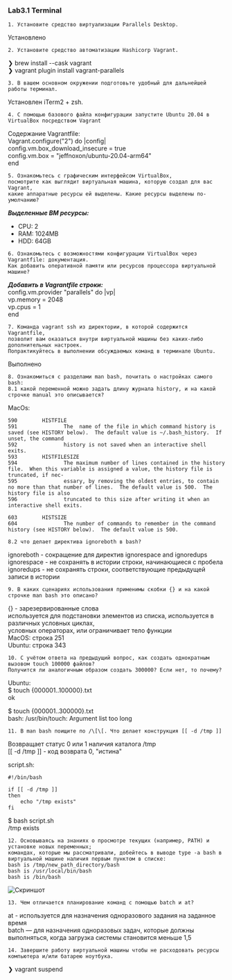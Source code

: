 ### Lab3.1 Terminal

```
1. Установите средство виртуализации Parallels Desktop.
```
Установлено

```
2. Установите средство автоматизации Hashicorp Vagrant.
```
❯ brew install --cask vagrant  
❯ vagrant plugin install vagrant-parallels  

```
3. В вашем основном окружении подготовьте удобный для дальнейшей работы терминал.
```
Установлен iTerm2 + zsh.  

```
4. С помощью базового файла конфигурации запустите Ubuntu 20.04 в VirtualBox посредством Vagrant
```
Содержание Vagrantfile:  
Vagrant.configure("2") do |config|  
  config.vm.box_download_insecure = true  
  config.vm.box = "jeffnoxon/ubuntu-20.04-arm64"  
end  

```
5. Ознакомьтесь с графическим интерфейсом VirtualBox, 
посмотрите как выглядит виртуальная машина, которую создал для вас Vagrant, 
какие аппаратные ресурсы ей выделены. Какие ресурсы выделены по-умолчанию?
```
***Выделенные ВМ ресурсы:***
* CPU: 2
* RAM: 1024MB
* HDD: 64GB

```
6. Ознакомьтесь с возможностями конфигурации VirtualBox через Vagrantfile: документация.
Как добавить оперативной памяти или ресурсов процессора виртуальной машине?
```
***Добавить в Vagrantfile строки:***  
config.vm.provider "parallels" do |vp|  
  vp.memory = 2048  
  vp.cpus = 1  
end

```
7. Команда vagrant ssh из директории, в которой содержится Vagrantfile,
позволит вам оказаться внутри виртуальной машины без каких-либо дополнительных настроек.
Попрактикуйтесь в выполнении обсуждаемых команд в терминале Ubuntu.
```
Выполнено

```
8. Ознакомиться с разделами man bash, почитать о настройках самого bash:
8.1 какой переменной можно задать длину журнала history, и на какой строчке manual это описывается?
```
MacOs:

    590        HISTFILE
    591               The  name of the file in which command history is saved (see HISTORY below).  The default value is ~/.bash_history.  If unset, the command
    592               history is not saved when an interactive shell exits.
    593        HISTFILESIZE
    594               The maximum number of lines contained in the history file.  When this variable is assigned a value, the history file is truncated, if nec-
    595               essary, by removing the oldest entries, to contain no more than that number of lines.  The default value is 500.  The history file is also
    596               truncated to this size after writing it when an interactive shell exits.

    603        HISTSIZE
    604               The number of commands to remember in the command history (see HISTORY below).  The default value is 500.

```
8.2 что делает директива ignoreboth в bash?
```
ignoreboth - сокращение для директив ignorespace and ignoredups  
ignorespace - не сохранять в истории строки, начинающиеся с пробела  
ignoredups - не сохранять строки, соответствующие предыдущей записи в истории

```
9. В каких сценариях использования применимы скобки {} и на какой строчке man bash это описано?
```
{} - зарезервированные слова  
используется для подстановки элементов из списка, используется в различных условных циклах,  
условных операторах, или ограничивает тело функции  
MacOS: строка 251  
Ubuntu: строка 343  

```
10. С учётом ответа на предыдущий вопрос, как создать однократным вызовом touch 100000 файлов?
Получится ли аналогичным образом создать 300000? Если нет, то почему?
```
Ubuntu:  
$ touch {000001..100000}.txt  
ok  

$ touch {000001..300000}.txt  
bash: /usr/bin/touch: Argument list too long  

```
11. В man bash поищите по /\[\[. Что делает конструкция [[ -d /tmp ]]
```
Возвращает статус 0 или 1 наличия каталога /tmp  
[[ -d /tmp ]]  - код возврата 0, "истина"  

script.sh:  
```
#!/bin/bash  

if [[ -d /tmp ]]  
then  
    echo "/tmp exists"  
fi  
```
$ bash script.sh  
/tmp exists  

```
12. Основываясь на знаниях о просмотре текущих (например, PATH) и установке новых переменных; 
командах, которые мы рассматривали, добейтесь в выводе type -a bash в виртуальной машине наличия первым пунктом в списке:
bash is /tmp/new_path_directory/bash
bash is /usr/local/bin/bash
bash is /bin/bash
```
![Скриншот](https://github.com/aleksey-raevich/devops-netology/blob/master/Lab3.1/Screenshot.png)

```
13. Чем отличается планирование команд с помощью batch и at?
```
at - используется для назначения одноразового задания на заданное время  
batch — для назначения одноразовых задач, которые должны выполняться, когда загрузка системы становится меньше 1,5  

```
14. Завершите работу виртуальной машины чтобы не расходовать ресурсы компьютера и/или батарею ноутбука.
```
❯ vagrant suspend
